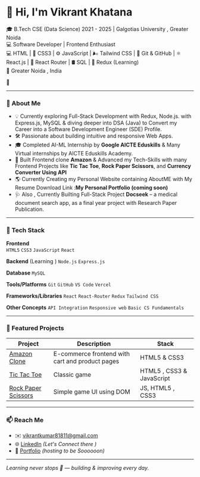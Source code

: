 # 👋 Hi, I'm Vikrant Khatana

🎓 B.Tech CSE (Data Science) 2021 - 2025 | Galgotias University , Greater Noida <br>
💻 Software Developer | Frontend Enthusiast <br>
💻 HTML | 🎨 CSS3 | ⚙️ JavaScript | 🌬️ Tailwind CSS | 🧰 Git & GitHub | ⚛️ React.js | 🔀 React Router | 🛢️ SQL | 🧠 Redux (Learning) <br> 
📍 Greater Noida , India <br>


🚀   

---

### 🚀 About Me

- 💡 Currently exploring Full-Stack Development with Redux, Node.js. with Express.js, MySQL & diving deeper into DSA (Java) to Convert my Career into a Software Development Engineer (SDE) Profile.
- 🛠️ Passionate about building intuitive and responsive Web Apps.
- 🎓 Completed AI-ML Internship by **Google AICTE Eduskills** & Many Virtual internships by AICTE Eduskills Academy.
- 📱 Built Frontend clone **Amazon** &  Advanced my Tech-Skills with many Frontend Projects like **Tic Tac Toe**, **Rock Paper Scissors**, and **Currency Converter Using API**
- 🌎 Currently Creating my Personal Website containing AboutME with My Resume Download Link :**My Personal Portfolio (coming soon)**  
- 🩺 Also , Currently Builting Full-Stack Project  **Docseek** – a medical document search app, as a final year project with Research Paper Publication.

---

### 🧰 Tech Stack

**Frontend**  
`HTML5` `CSS3` `JavaScript` `React`  

**Backend**  (Learning )
`Node.js` `Express.js` 

**Database**
`MySQL`

**Tools/Platforms**
`Git` `GitHub` `VS Code` `Vercel` 

**Frameworks/Libraries**
`React` `React-Router` `Redux` `Tailwind CSS`

**Other Concepts**
`API Integration` `Responsive web` `Basic CS Fundamentals`

---

### 📌 Featured Projects

| Project | Description | Stack |
|--------|-------------|--------|
| [Amazon Clone](https://github.com/vikrant-1912/Amazon-clone-1) | E-commerce frontend with cart and product pages | HTML5 & CSS3 |
| [Tic Tac Toe](https://github.com/vikrant-1912/tic-tac-toe) | Classic game | HTML5 , CSS3 & JavaScript |
| [Rock Paper Scissors](https://github.com/vikrant-1912/rock-paper-scissor) | Simple game UI using DOM | JS, HTML5 , CSS3 |

---

### 📫 Reach Me

- ✉️ [vikrantkumar81811@gmail.com](mailto:vikrantkumar81811@gmail.com)
- 🌐 [LinkedIn](https://linkedin.com/in/vikrant1912) *(Let's Connect there )*
- 🚀 [Portfolio](https://-------.vercel.app) *(hosting to be Soooooon)*

---

*Learning never stops 🚀 — building & improving every day.*

